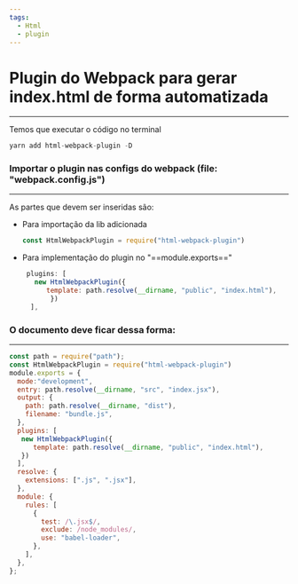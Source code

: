 ```yaml
---
tags:
  - Html
  - plugin
---
```

# Plugin do Webpack para gerar index.html de forma automatizada

---

Temos que executar o código no terminal

```JavaScript
yarn add html-webpack-plugin -D
```

  

### Importar o plugin nas configs do webpack (file: "webpack.config.js")

---

As partes que devem ser inseridas são:

- Para importação da lib adicionada
    
    ```JavaScript
    const HtmlWebpackPlugin = require("html-webpack-plugin")  
    ```
    
- Para implementação do plugin no "==module.exports=="
    
    ```JavaScript
     plugins: [
       new HtmlWebpackPlugin({
          template: path.resolve(__dirname, "public", "index.html"),
    	   })
      ],
    ```
    

  

### O documento deve ficar dessa forma:

---

```JavaScript
const path = require("path");
const HtmlWebpackPlugin = require("html-webpack-plugin")
module.exports = {
  mode:"development",
  entry: path.resolve(__dirname, "src", "index.jsx"),
  output: {
    path: path.resolve(__dirname, "dist"),
    filename: "bundle.js",
  },
  plugins: [
   new HtmlWebpackPlugin({
      template: path.resolve(__dirname, "public", "index.html"),
   })
  ],
  resolve: {
    extensions: [".js", ".jsx"],
  },
  module: {
    rules: [
      {
        test: /\.jsx$/,
        exclude: /node_modules/,
        use: "babel-loader",
      },
    ],
  },
};
```